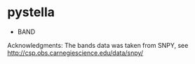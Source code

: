 # pystella


* BAND

Acknowledgments:
    The  bands data  was taken from  SNPY, see http://csp.obs.carnegiescience.edu/data/snpy/
